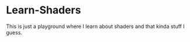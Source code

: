# Learn-Shaders
This is just a playground where I learn about shaders and that kinda stuff I guess.
